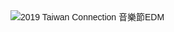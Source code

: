 
<html>
<head>
<meta http-equiv="Content-Type" content="text/html; charset=utf-8">
<title>2019 TC 音樂節－仲夏‧樂</title>
<script src="http://ajax.googleapis.com/ajax/libs/jquery/1.11.2/jquery.min.js"></script>
<script src="jquery.rwdImageMaps.js"></script>
<script> 
$(document).ready(function(e) { 
$('img[usemap]').rwdImageMaps(); 
});
</script>
<style>
	body {
		font-family: Helvetica, Arial, sans-serif;
	}
	h1 {
		font-size: 20px;
	}
	div {
		width: 100%;
	}
	img[usemap] {
		border: none;
		height: auto;
		max-width: 100%;
		width: auto;
	}
	</style>
</head>

<body>
<div>
  <img src="http://edm.tc-chambermusic.org/2019-edm/TC-EDM.jpg" alt="2019 Taiwan Connection 音樂節EDM" width="890" height="1660" usemap="#Map"/>
  
  <map name="Map">
	
 <area shape="rect" coords="0,1,890,542" href="http://www.tc-chambermusic.org?utm_source=newsletter&amp;utm_medium=edm_all&amp;utm_campaign=2019_tcmf" target="_blank" alt="Taiwan Connection 官網">
  <area shape="rect" coords="674,749,827,828" href="http://www.artsticket.com.tw/CKSCC2005/Product/Product00/ProductsDetailsPage.aspx?ProductID=rotyiUrPteRHLelfter9k" target="_blank" alt="購票去">
  <area shape="rect" coords="78,986,816,1338" href="http://www.youtube.com/watch?v=GgvNulAfQL4" target="_blank" alt="影片：2019 TC音樂節">  
  </map>
  
  </div>
</body>
</html>
